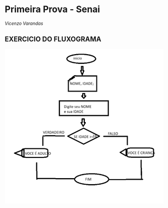 # Primeira Prova - Senai
_Vicenzo Varandas_
## EXERCICIO DO FLUXOGRAMA
![Imagem Feita por mim](https://raw.githubusercontent.com/VICENZOvava/Prova1/refs/heads/main/FLUXOGRAMA%20PROVA.png)
